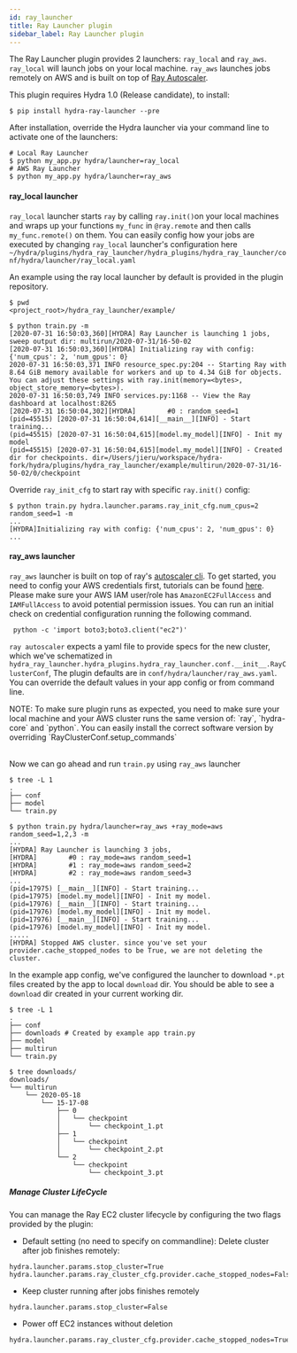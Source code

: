 ```yaml
---
id: ray_launcher
title: Ray Launcher plugin
sidebar_label: Ray Launcher plugin
---
```

<!-- Add PyPI links etc -->

The Ray Launcher plugin provides 2 launchers: `ray_local` and `ray_aws`. `ray_local` will launch jobs on your local machine. `ray_aws` launches jobs remotely on AWS and is built on top of [Ray Autoscaler](https://docs.ray.io/en/latest/autoscaling.html).


This plugin requires Hydra 1.0 (Release candidate), to install:
```commandline
$ pip install hydra-ray-launcher --pre
```

After installation, override the Hydra launcher via your command line to activate one of the launchers:

```commandline
# Local Ray Launcher
$ python my_app.py hydra/launcher=ray_local
# AWS Ray Launcher
$ python my_app.py hydra/launcher=ray_aws
```

#### ray_local launcher

`ray_local` launcher starts `ray` by calling `ray.init()`on your local machines and wraps up your functions `my_func` in `@ray.remote` and then calls
`my_func.remote()` on them. You can easily config how your jobs are executed by changing `ray_local` launcher's configuration here <!-- Replace the path with link once it is available on hydra master --> 
 `~/hydra/plugins/hydra_ray_launcher/hydra_plugins/hydra_ray_launcher/conf/hydra/launcher/ray_local.yaml`
 
<!-- Add example link once it is available on hydra master -->
An example using the ray local launcher by default is provided in the plugin repository.

```commandline
$ pwd
<project_root>/hydra_ray_launcher/example/

$ python train.py -m
[2020-07-31 16:50:03,360][HYDRA] Ray Launcher is launching 1 jobs, sweep output dir: multirun/2020-07-31/16-50-02
[2020-07-31 16:50:03,360][HYDRA] Initializing ray with config: {'num_cpus': 2, 'num_gpus': 0}
2020-07-31 16:50:03,371 INFO resource_spec.py:204 -- Starting Ray with 8.64 GiB memory available for workers and up to 4.34 GiB for objects. You can adjust these settings with ray.init(memory=<bytes>, object_store_memory=<bytes>).
2020-07-31 16:50:03,749 INFO services.py:1168 -- View the Ray dashboard at localhost:8265
[2020-07-31 16:50:04,302][HYDRA]        #0 : random_seed=1
(pid=45515) [2020-07-31 16:50:04,614][__main__][INFO] - Start training...
(pid=45515) [2020-07-31 16:50:04,615][model.my_model][INFO] - Init my model
(pid=45515) [2020-07-31 16:50:04,615][model.my_model][INFO] - Created dir for checkpoints. dir=/Users/jieru/workspace/hydra-fork/hydra/plugins/hydra_ray_launcher/example/multirun/2020-07-31/16-50-02/0/checkpoint
```

Override `ray_init_cfg` to start ray with specific `ray.init()` config:
```commandline
$ python train.py hydra.launcher.params.ray_init_cfg.num_cpus=2 random_seed=1 -m
...
[HYDRA]Initializing ray with config: {'num_cpus': 2, 'num_gpus': 0}
...

```

 
#### ray_aws launcher

`ray_aws` launcher is built on top of ray's [autoscaler cli](https://docs.ray.io/en/latest/autoscaling.html). To get started, you need to 
config your AWS credentials first, tutorials can be found [here](https://docs.aws.amazon.com/cli/latest/userguide/cli-configure-files.html).
Please make sure your AWS IAM user/role has `AmazonEC2FullAccess` and `IAMFullAccess` to avoid potential permission issues.
You can run an initial check on credential configuration running the following command.
```commandline
 python -c 'import boto3;boto3.client("ec2")'
```


`ray autoscaler` expects a yaml file to provide specs for the new cluster, which we've schematized in `hydra_ray_launcher.hydra_plugins.hydra_ray_launcher.conf.__init__.RayClusterConf`, 
The plugin defaults are in `conf/hydra/launcher/ray_aws.yaml`. You can override the default values in your app config or from command line.


<div class="alert alert--info" role="alert">
NOTE: To make sure plugin runs as expected, you need to make sure your local machine and your AWS cluster runs the same version of: `ray`, `hydra-core` and `python`. You can 
easily install the correct software version by overriding `RayClusterConf.setup_commands`
</div><br/>

Now we can go ahead and run `train.py` using `ray_aws` launcher

```commandline
$ tree -L 1
.
├── conf
├── model
└── train.py

$ python train.py hydra/launcher=ray_aws +ray_mode=aws random_seed=1,2,3 -m
...
[HYDRA] Ray Launcher is launching 3 jobs, 
[HYDRA]        #0 : ray_mode=aws random_seed=1
[HYDRA]        #1 : ray_mode=aws random_seed=2
[HYDRA]        #2 : ray_mode=aws random_seed=3
...
(pid=17975) [__main__][INFO] - Start training...
(pid=17975) [model.my_model][INFO] - Init my model.
(pid=17976) [__main__][INFO] - Start training...
(pid=17976) [model.my_model][INFO] - Init my model.
(pid=17976) [__main__][INFO] - Start training...
(pid=17976) [model.my_model][INFO] - Init my model. 
.....
[HYDRA] Stopped AWS cluster. since you've set your provider.cache_stopped_nodes to be True, we are not deleting the cluster.
```

In the example app config, we've configured the launcher to download ``*.pt`` files created by the app to local ``download`` dir. You should be able to see a ``download`` dir created in your current working dir.

```commandline
$ tree -L 1
.
├── conf
├── downloads # Created by example app train.py
├── model
├── multirun
└── train.py

$ tree downloads/
downloads/
└── multirun
    └── 2020-05-18
        └── 15-17-08
            ├── 0
            │   └── checkpoint
            │       └── checkpoint_1.pt
            ├── 1
            │   └── checkpoint
            │       └── checkpoint_2.pt
            └── 2
                └── checkpoint
                    └── checkpoint_3.pt
```


##### Manage Cluster LifeCycle
You can manage the Ray EC2 cluster lifecycle by configuring the two flags provided by the plugin:

- Default setting (no need to specify on commandline): Delete cluster after job finishes remotely:
```commandline
hydra.launcher.params.stop_cluster=True
hydra.launcher.params.ray_cluster_cfg.provider.cache_stopped_nodes=False
```

- Keep cluster running after jobs finishes remotely
```commandline
hydra.launcher.params.stop_cluster=False
```

- Power off EC2 instances without deletion
```commandline
hydra.launcher.params.ray_cluster_cfg.provider.cache_stopped_nodes=True
```

